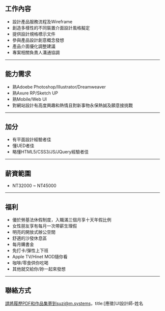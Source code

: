 ## 工作內容

- 設計產品服務流程及Wireframe
- 創造多樣性的不同裝置介面設計風格擬定
- 提供設計規格標示文件
- 參與產品設計創意概念發想
- 產品介面優化調整建議
- 專案相關負責人溝通協調

---

## 能力需求
- 熟Adoebe Photoshop/Illustrator/Dreamweaver
- 熟Axure RP/Sketch UP
- 熟Mobile/Web UI
- 對網站設計有高度興趣和熱情且對新事物永保熱誠及願意接挑戰

--- 
## 加分
- 有平面設計經驗者佳
- 懂UED者佳
- 略懂HTML5/CSS3/JS/JQuery經驗者佳


---

## 薪資範圍
- NT32000 ~ NT45000

---

## 福利
- 優於勞基法休假制度，入職滿三個月享十天年假比例
- 女性朋友享有每月一次帶薪生理假
- 明亮的開放式辦公空間
- 舒適的沙發休息區
- 每月購書金
- 免打卡/彈性上下班
- Apple TV/Hinet MOD隨你看
- 咖啡/零食供你吃喝
- 其他就交給你/妳一起來發想

---
## 聯絡方式
請將履歷PDF和作品集寄到suzi@m.systems，title:[應徵]UI設計師-姓名
